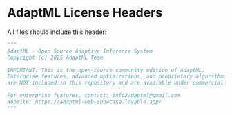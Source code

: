 # AdaptML License Headers

All files should include this header:

```python
"""
AdaptML - Open Source Adaptive Inference System
Copyright (c) 2025 AdaptML Team

IMPORTANT: This is the open-source community edition of AdaptML.
Enterprise features, advanced optimizations, and proprietary algorithms
are NOT included in this repository and are available under commercial license.

For enterprise features, contact: info2adaptml@gmail.com
Website: https://adaptml-web-showcase.lovable.app/
"""
```
